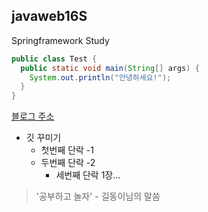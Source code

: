 ## javaweb16S
Springframework Study

```java
public class Test {
  public static void main(String[] args) {
    System.out.println("안녕하세요!");
  }
}
```

[블로그 주소](https://blog.naver.com/wnmsoso9633)

* 깃 꾸미기
  * 첫번째 단락 -1
  * 두번째 단락 -2
    * 세번째 단락 1장...  
> '공부하고 놀자' - 길동이님의 말씀
